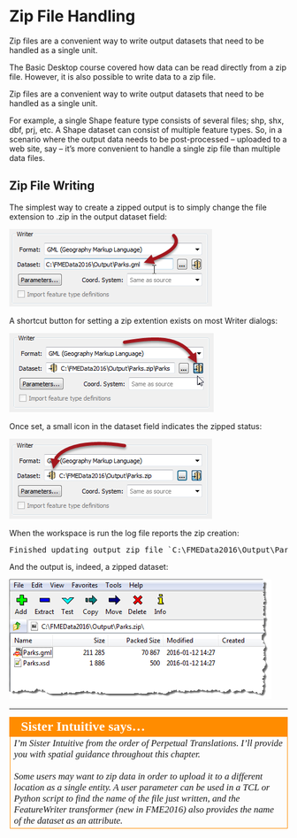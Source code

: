# Zip File Handling

Zip files are a convenient way to write output datasets that need to be handled as a single unit.

The Basic Desktop course covered how data can be read directly from a zip file. However, it is also possible to write data to a zip file.

Zip files are a convenient way to write output datasets that need to be handled as a single unit.

For example, a single Shape feature type consists of several files; shp, shx, dbf, prj, etc. A Shape dataset can consist of multiple feature types. So, in a scenario where the output data needs to be post-processed – uploaded to a web site, say – it’s more convenient to handle a single zip file than multiple data files.


## Zip File Writing ##

The simplest way to create a zipped output is to simply change the file extension to .zip in the output dataset field:

![](./Images/4.01.ZipFileExtension.png)

A shortcut button for setting a zip extention exists on most Writer dialogs:

![](./Images/4.04.ZipDatasetButton.png)

Once set, a small icon in the dataset field indicates the zipped status:

![](./Images/4.02.ZipFileExtensionIcon.png)

When the workspace is run the log file reports the zip creation:

<pre>
Finished updating output zip file `C:\FMEData2016\Output\Parks.zip'
</pre>

And the output is, indeed, a zipped dataset:

![](./Images/4.03.ZippedOutputDataset.png)

---

<table style="border-spacing: 0px">
<tr>
<td style="vertical-align:middle;background-color:darkorange;border: 2px solid darkorange">
<i class="fa fa-quote-left fa-lg fa-pull-left fa-fw" style="color:white;padding-right: 12px;vertical-align:text-top"></i>
<span style="color:white;font-size:x-large;font-weight: bold;font-family:serif">Sister Intuitive says…</span>
</td>
</tr>

<tr>
<td style="border: 1px solid darkorange">
<span style="font-family:serif; font-style:italic; font-size:larger">
I’m Sister Intuitive from the order of Perpetual Translations. I’ll provide you with spatial guidance throughout this chapter.
<br><br>Some users may want to zip data in order to upload it to a different location as a single entity. A user parameter can be used in a TCL or Python script to find the name of the file just written, and the FeatureWriter transformer (new in FME2016) also provides the name of the dataset as an attribute.
</span>
</td>
</tr>
</table>